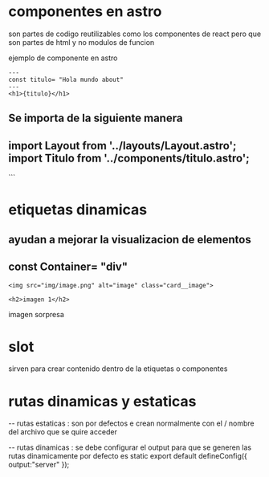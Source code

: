 # componentes en astro
son  partes de codigo reutilizables como los componentes de react pero que son partes de html y no modulos de funcion 

ejemplo de componente en astro
```
---
const titulo= "Hola mundo about"
---
<h1>{titulo}</h1>

```

Se importa de la siguiente manera
---
import Layout from '../layouts/Layout.astro';
import Titulo from '../components/titulo.astro';
---

<Layout title="bienvenido ####">
	<Titulo/>
</Layout>
``` 

# etiquetas dinamicas
ayudan a mejorar la visualizacion de elementos
---
const Container= "div"
---
<Container class="card">

    <img src="img/image.png" alt="image" class="card__image">

    <h2>imagen 1</h2>
  <p> imagen sorpresa</p>

</Container>

# slot 
sirven para crear contenido dentro de la etiquetas o componentes

# rutas dinamicas y estaticas

-- rutas estaticas : son por defectos e crean normalmente con el / nombre del archivo que se quire acceder

-- rutas dinamicas : se debe configurar el  output para que se generen las rutas dinamicamente por defecto es static
export default defineConfig({
    output:"server"
});
